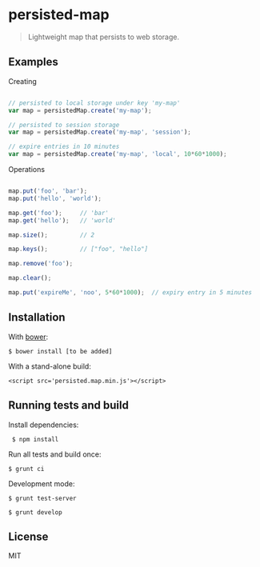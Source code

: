 # persisted-map

> Lightweight map that persists to web storage.


## Examples

Creating

```js

// persisted to local storage under key 'my-map'
var map = persistedMap.create('my-map');

// persisted to session storage
var map = persistedMap.create('my-map', 'session');

// expire entries in 10 minutes
var map = persistedMap.create('my-map', 'local', 10*60*1000);

```

Operations

```js

map.put('foo', 'bar');
map.put('hello', 'world');

map.get('foo');		// 'bar'
map.get('hello');	// 'world'

map.size();			// 2

map.keys();			// ["foo", "hello"]

map.remove('foo');

map.clear();

map.put('expireMe', 'noo', 5*60*1000);	// expiry entry in 5 minutes


```


## Installation

  With [bower](http://bower.io):

    $ bower install [to be added]

  With a stand-alone build:

    <script src='persisted.map.min.js'></script>



## Running tests and build

  Install dependencies:

     $ npm install

  Run all tests and build once:

    $ grunt ci

  Development mode:

    $ grunt test-server

    $ grunt develop


## License

  MIT




